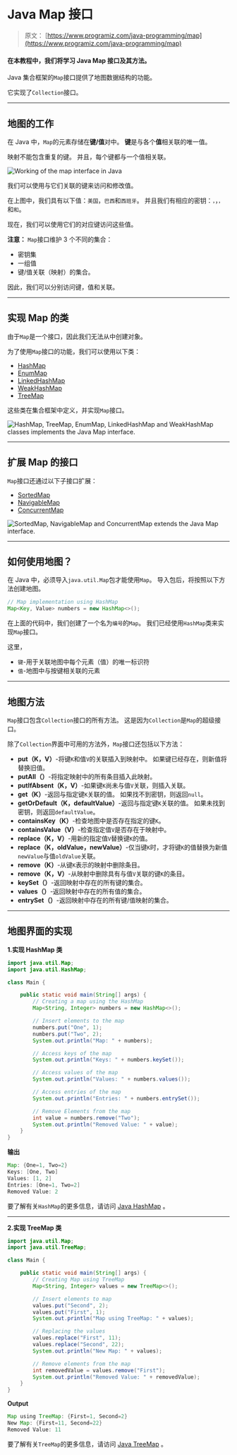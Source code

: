 # Java Map 接口

> 原文： [https://www.programiz.com/java-programming/map](https://www.programiz.com/java-programming/map)

#### 在本教程中，我们将学习 Java Map 接口及其方法。

Java 集合框架的`Map`接口提供了地图数据结构的功能。

它实现了`Collection`接口。

* * *

## 地图的工作

在 Java 中，`Map`的元素存储在**键/值**对中。 **键**是与各个**值**相关联的唯一值。

映射不能包含重复的键。 并且，每个键都与一个值相关联。

![Working of the map interface in Java](img/581cb6ad9550fa6092eb8b7a9b664d32.png)

我们可以使用与它们关联的键来访问和修改值。

在上图中，我们具有以下值：`美国`，`巴西`和`西班牙`。 并且我们有相应的密钥：`，`，`，`和`和`。

现在，我们可以使用它们的对应键访问这些值。

**注意：** `Map`接口维护 3 个不同的集合：

*   密钥集
*   一组值
*   键/值关联（映射）的集合。

因此，我们可以分别访问键，值和关联。

* * *

## 实现 Map 的类

由于`Map`是一个接口，因此我们无法从中创建对象。

为了使用`Map`接口的功能，我们可以使用以下类：

*   [HashMap](/java-programming/hashmap "Java HashMap class")
*   [EnumMap](/java-programming/enummap "Java EnumMap Class")
*   [LinkedHashMap](/java-programming/linkedhashmap "Java LinkedHashMap class")
*   [WeakHashMap](/java-programming/weakhashmap "Java WeakhashMap class")
*   [TreeMap](/java-programming/treemap "Java TreeMap class")

这些类在集合框架中定义，并实现`Map`接口。

![HashMap, TreeMap, EnumMap, LinkedHashMap and WeakHashMap classes implements the Java Map interface.](img/3ffcb028eef2a45a36fc9b9879d9c20c.png)

* * *

## 扩展 Map 的接口

`Map`接口还通过以下子接口扩展：

*   [SortedMap](/java-programming/sortedmap "Java SortedMap Interface")
*   [NavigableMap](/java-programming/navigablemap "Java NavigableMap Interface")
*   [ConcurrentMap](/java-programming/concurrentmap "Java ConcurrentMap Interface")

![SortedMap, NavigableMap and ConcurrentMap extends the Java Map interface.](img/bfc831962cafd6e0976fad0a76ded6e5.png)

* * *

## 如何使用地图？

在 Java 中，必须导入`java.util.Map`包才能使用`Map`。 导入包后，将按照以下方法创建地图。

```java
// Map implementation using HashMap
Map<Key, Value> numbers = new HashMap<>(); 
```

在上面的代码中，我们创建了一个名为`编号`的`Map`。 我们已经使用`HashMap`类来实现`Map`接口。

这里，

*   `键`-用于关联地图中每个元素（值）的唯一标识符
*   `值`-地图中与按键相关联的元素

* * *

## 地图方法

`Map`接口包含`Collection`接口的所有方法。 这是因为`Collection`是`Map`的超级接口。

除了`Collection`界面中可用的方法外，`Map`接口还包括以下方法：

*   **put（K，V）**-将键`K`和值`V`的关联插入到映射中。 如果键已经存在，则新值将替换旧值。
*   **putAll（）**-将指定映射中的所有条目插入此映射。
*   **putIfAbsent（K，V）**-如果键`K`尚未与值`V`关联，则插入关联。
*   **get（K）**-返回与指定键`K`关联的值。 如果找不到密钥，则返回`null`。
*   **getOrDefault（K，defaultValue）**-返回与指定键`K`关联的值。 如果未找到密钥，则返回`defaultValue`。
*   **containsKey（K）**-检查地图中是否存在指定的键`K`。
*   **containsValue（V）**-检查指定值`V`是否存在于映射中。
*   **replace（K，V）**-用新的指定值`V`替换键`K`的值。
*   **replace（K，oldValue，newValue）**-仅当键`K`时，才将键`K`的值替换为新值`newValue`与值`oldValue`关联。
*   **remove（K）**-从键`K`表示的映射中删除条目。
*   **remove（K，V）**-从映射中删除具有与值`V`关联的键`K`的条目。
*   **keySet（）**-返回映射中存在的所有键的集合。
*   **values（）**-返回映射中存在的所有值的集合。
*   **entrySet（）**-返回映射中存在的所有键/值映射的集合。

* * *

## 地图界面的实现

**1.实现 HashMap 类**

```java
import java.util.Map;
import java.util.HashMap;

class Main {

    public static void main(String[] args) {
        // Creating a map using the HashMap
        Map<String, Integer> numbers = new HashMap<>();

        // Insert elements to the map
        numbers.put("One", 1);
        numbers.put("Two", 2);
        System.out.println("Map: " + numbers);

        // Access keys of the map
        System.out.println("Keys: " + numbers.keySet());

        // Access values of the map
        System.out.println("Values: " + numbers.values());

        // Access entries of the map
        System.out.println("Entries: " + numbers.entrySet());

        // Remove Elements from the map
        int value = numbers.remove("Two");
        System.out.println("Removed Value: " + value);
    }
} 
```

**输出**

```java
Map: {One=1, Two=2}
Keys: [One, Two]
Values: [1, 2]
Entries: [One=1, Two=2]
Removed Value: 2 
```

要了解有关`HashMap`的更多信息，请访问 [Java HashMap](/java-programming/hashmap "Java HashMap Class") 。

* * *

**2.实现 TreeMap 类**

```java
import java.util.Map;
import java.util.TreeMap;

class Main {

    public static void main(String[] args) {
        // Creating Map using TreeMap
        Map<String, Integer> values = new TreeMap<>();

        // Insert elements to map
        values.put("Second", 2);
        values.put("First", 1);
        System.out.println("Map using TreeMap: " + values);

        // Replacing the values
        values.replace("First", 11);
        values.replace("Second", 22);
        System.out.println("New Map: " + values);

        // Remove elements from the map
        int removedValue = values.remove("First");
        System.out.println("Removed Value: " + removedValue);
    }
} 
```

**Output**

```java
Map using TreeMap: {First=1, Second=2}
New Map: {First=11, Second=22}
Removed Value: 11 
```

要了解有关`TreeMap`的更多信息，请访问 [Java TreeMap](/java-programming/treemap "Java TreeMap Class") 。